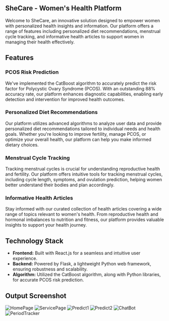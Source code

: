 ## SheCare - Women's Health Platform

Welcome to SheCare, an innovative solution designed to empower women with personalized health insights and information. Our platform offers a range of features including personalized diet recommendations, menstrual cycle tracking, and informative health articles to support women in managing their health effectively.

## Features

### PCOS Risk Prediction
We've implemented the CatBoost algorithm to accurately predict the risk factor for Polycystic Ovary Syndrome (PCOS). With an outstanding 88% accuracy rate, our platform enhances diagnostic capabilities, enabling early detection and intervention for improved health outcomes.

### Personalized Diet Recommendations
Our platform utilizes advanced algorithms to analyze user data and provide personalized diet recommendations tailored to individual needs and health goals. Whether you're looking to improve fertility, manage PCOS, or optimize your overall health, our platform can help you make informed dietary choices.

### Menstrual Cycle Tracking
Tracking menstrual cycles is crucial for understanding reproductive health and fertility. Our platform offers intuitive tools for tracking menstrual cycles, including cycle length, symptoms, and ovulation prediction, helping women better understand their bodies and plan accordingly.

### Informative Health Articles
Stay informed with our curated collection of health articles covering a wide range of topics relevant to women's health. From reproductive health and hormonal imbalances to nutrition and fitness, our platform provides valuable insights to support your health journey.

## Technology Stack

- **Frontend:** Built with React.js for a seamless and intuitive user experience.
- **Backend:** Powered by Flask, a lightweight Python web framework, ensuring robustness and scalability.
- **Algorithm:** Utilized the CatBoost algorithm, along with Python libraries, for accurate PCOS risk prediction.

## Output Screenshot
![HomePage](https://github.com/durgawarrier/pcos-prediction/assets/101460363/ada1afb0-4bfa-4bca-ada0-64121870ce32)
![ServicePage](https://github.com/durgawarrier/pcos-prediction/assets/101460363/c5498dec-cceb-4979-8863-685ac09be2b6)
![Predict1](https://github.com/durgawarrier/pcos-prediction/assets/101460363/ba2500c8-1aa9-4d5e-9777-45e282438f4a)
![Predict2](https://github.com/durgawarrier/pcos-prediction/assets/101460363/a8070b8d-daeb-4e42-a4cd-114d7c5b5372)
![ChatBot](https://github.com/durgawarrier/pcos-prediction/assets/101460363/54f1acc1-e4c1-408f-bf49-45a40b5f0d8d)
![PeriodTracker](https://github.com/durgawarrier/pcos-prediction/assets/101460363/775c1ff4-58be-4d52-b481-95fcf86faaf2)


